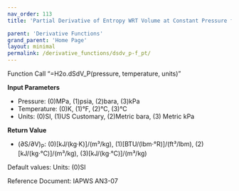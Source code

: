 ```yaml
---
nav_order: 113
title: 'Partial Derivative of Entropy WRT Volume at Constant Pressure f(P, T)'

parent: 'Derivative Functions'
grand_parent: 'Home Page'
layout: minimal
permalink: /derivative_functions/dsdv_p-f_pt/
---
```


Function Call “=H2o.dSdV\_P(pressure, temperature, units)”

**Input Parameters**

- Pressure: (0)MPa, (1)psia, (2)bara, (3)kPa
- Temperature: (0)K, (1)°F, (2)°C, (3)°C
- Units: (0)SI, (1)US Customary, (2)Metric bara, (3) Metric kPa

**Return Value**

- (∂S/∂V)<sub>P</sub>: (0)\[kJ/(kg·K)\]/(m³/kg), (1)\[BTU/(lbm·°R)\]/(ft³/lbm), (2)\[kJ/(kg·°C)\]/(m³/kg), (3)\[kJ/(kg·°C)\]/(m³/kg)

Default values: Units: (0)SI

Reference Document: IAPWS AN3-07